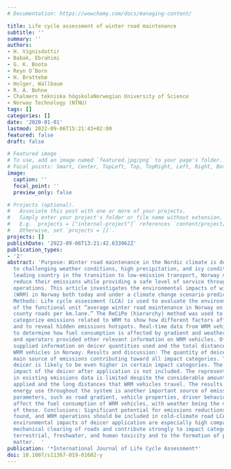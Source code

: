 ```yaml
---
# Documentation: https://wowchemy.com/docs/managing-content/

title: Life cycle assessment of winter road maintenance
subtitle: ''
summary: ''
authors:
- H. Vignisdottir
- Babak, Ebrahimi
- G. K. Booto
- Reyn O’Born
- H. Brattebø
- Holger, Wallbaum
- R. A. Bohne
- Chalmers tekniska högskolaNorwegian University of Science
- Norway Technology (NTNU)
tags: []
categories: []
date: '2020-01-01'
lastmod: 2022-09-06T15:21:43+02:00
featured: false
draft: false

# Featured image
# To use, add an image named `featured.jpg/png` to your page's folder.
# Focal points: Smart, Center, TopLeft, Top, TopRight, Left, Right, BottomLeft, Bottom, BottomRight.
image:
  caption: ''
  focal_point: ''
  preview_only: false

# Projects (optional).
#   Associate this post with one or more of your projects.
#   Simply enter your project's folder or file name without extension.
#   E.g. `projects = ["internal-project"]` references `content/project/deep-learning/index.md`.
#   Otherwise, set `projects = []`.
projects: []
publishDate: '2022-09-06T13:21:42.633062Z'
publication_types:
- '2'
abstract: 'Purpose: Winter road maintenance in the Nordic climate is demanding due
  to challenging weather conditions, high precipitation, and icy conditions. As a
  leading country in the transition to low-emission transport, Norway must work to
  reduce their emissions while providing a safe level of service through winter maintenance
  operations. This article investigates the environmental impacts of winter road maintenance
  (WRM) in Norway both today and under a climate change scenario predicted for 2050.
  Methods: Life cycle assessment (LCA) is used to evaluate the environmental impact
  of the functional unit “average winter road maintenance in Norway on national and
  county roads per km.lane.” The ReCiPe (hierarchy) method was used to identify and
  categorize emissions related to WRM to show how different factors affect the system
  and to reveal hidden emissions hotspots. Real-time data from WRM vehicles were used
  to determine how fuel consumption is affected by gradient and weather. Producers
  and operators provided other relevant information on WRM vehicles. Official reports
  supplied information on deicer quantities used and the total distance driven by
  WRM vehicles in Norway. Results and discussion: The quantity of deicer used is the
  main source of emissions contributing toward all impact categories. The effect of
  deicer is likely to be even higher in certain impact categories. The environmental
  impact of the deicer after application is not included. The representation of WRM
  in existing emissions data is limited despite the considerable amount of deicer
  applied and the long distances that WRM vehicles travel. The results document how
  energy use throughout the system is another important source of emissions. Various
  parameters, such as road gradient, vehicle properties, driver behavior, and weather,
  affect the fuel consumption of WRM vehicles, with weather being the most important
  of these. Conclusions: Significant potential for emissions reductions from WRM was
  found, and WRM operations should be included in cold-climate road LCA studies. The
  environmental impacts of deicer application are especially high compared to the
  mechanical clearing of roads and contribute strongly to impact categories such as
  terrestrial, freshwater, and human toxicity and to the formation of particulate
  matter.  '
publication: '*International Journal of Life Cycle Assessment*'
doi: 10.1007/s11367-019-01682-y
---
```

